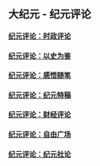 ## 大纪元 - 纪元评论

#### [纪元评论：时政评论](indexes/nsc1025/README.md?04170330)
#### [纪元评论：以史为鉴](indexes/nsc1028/README.md?04170330)
#### [纪元评论：感悟随笔](indexes/nsc1035/README.md?04170330)
#### [纪元评论：纪元特稿](indexes/nsc424/README.md?04170330)
#### [纪元评论：财经评论](indexes/nsc1026/README.md?04170330)
#### [纪元评论：自由广场](indexes/nsc993/README.md?04170330)
#### [纪元评论：纪元社论](indexes/nsc422/README.md?04170330)
